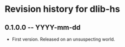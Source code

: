 # Revision history for dlib-hs

## 0.1.0.0  -- YYYY-mm-dd

* First version. Released on an unsuspecting world.
